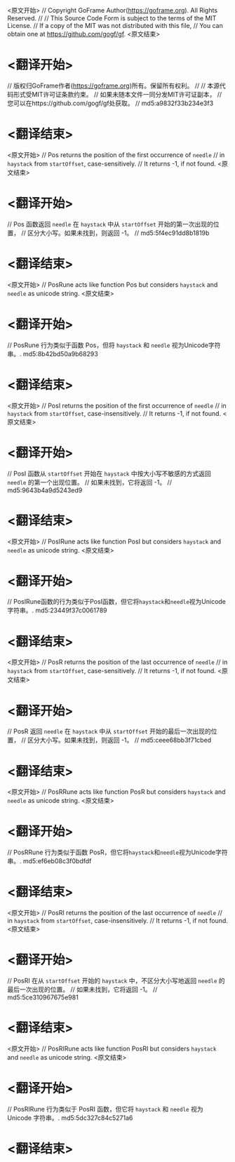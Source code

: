 
<原文开始>
// Copyright GoFrame Author(https://goframe.org). All Rights Reserved.
//
// This Source Code Form is subject to the terms of the MIT License.
// If a copy of the MIT was not distributed with this file,
// You can obtain one at https://github.com/gogf/gf.
<原文结束>

# <翻译开始>
// 版权归GoFrame作者(https://goframe.org)所有。保留所有权利。
//
// 本源代码形式受MIT许可证条款约束。
// 如果未随本文件一同分发MIT许可证副本，
// 您可以在https://github.com/gogf/gf处获取。
// md5:a9832f33b234e3f3
# <翻译结束>


<原文开始>
// Pos returns the position of the first occurrence of `needle`
// in `haystack` from `startOffset`, case-sensitively.
// It returns -1, if not found.
<原文结束>

# <翻译开始>
// Pos 函数返回 `needle` 在 `haystack` 中从 `startOffset` 开始的第一次出现的位置，
// 区分大小写。如果未找到，则返回 -1。
// md5:5f4ec91dd8b1819b
# <翻译结束>


<原文开始>
// PosRune acts like function Pos but considers `haystack` and `needle` as unicode string.
<原文结束>

# <翻译开始>
// PosRune 行为类似于函数 Pos，但将 `haystack` 和 `needle` 视为Unicode字符串。. md5:8b42bd50a9b68293
# <翻译结束>


<原文开始>
// PosI returns the position of the first occurrence of `needle`
// in `haystack` from `startOffset`, case-insensitively.
// It returns -1, if not found.
<原文结束>

# <翻译开始>
// PosI 函数从 `startOffset` 开始在 `haystack` 中按大小写不敏感的方式返回 `needle` 的第一个出现位置。
// 如果未找到，它将返回 -1。
// md5:9643b4a9d5243ed9
# <翻译结束>


<原文开始>
// PosIRune acts like function PosI but considers `haystack` and `needle` as unicode string.
<原文结束>

# <翻译开始>
// PosIRune函数的行为类似于PosI函数，但它将`haystack`和`needle`视为Unicode字符串。. md5:23449f37c0061789
# <翻译结束>


<原文开始>
// PosR returns the position of the last occurrence of `needle`
// in `haystack` from `startOffset`, case-sensitively.
// It returns -1, if not found.
<原文结束>

# <翻译开始>
// PosR 返回 `needle` 在 `haystack` 中从 `startOffset` 开始的最后一次出现的位置，
// 区分大小写。如果未找到，则返回 -1。
// md5:ceee68bb3f71cbed
# <翻译结束>


<原文开始>
// PosRRune acts like function PosR but considers `haystack` and `needle` as unicode string.
<原文结束>

# <翻译开始>
// PosRRune 行为类似于函数 PosR，但它将`haystack`和`needle`视为Unicode字符串。. md5:ef6eb08c3f0bdfdf
# <翻译结束>


<原文开始>
// PosRI returns the position of the last occurrence of `needle`
// in `haystack` from `startOffset`, case-insensitively.
// It returns -1, if not found.
<原文结束>

# <翻译开始>
// PosRI 在从 `startOffset` 开始的 `haystack` 中，不区分大小写地返回 `needle` 的最后一次出现的位置。
// 如果未找到，它将返回 -1。
// md5:5ce310967675e981
# <翻译结束>


<原文开始>
// PosRIRune acts like function PosRI but considers `haystack` and `needle` as unicode string.
<原文结束>

# <翻译开始>
// PosRIRune 行为类似于 PosRI 函数，但它将 `haystack` 和 `needle` 视为 Unicode 字符串。. md5:5dc327c84c5271a6
# <翻译结束>

